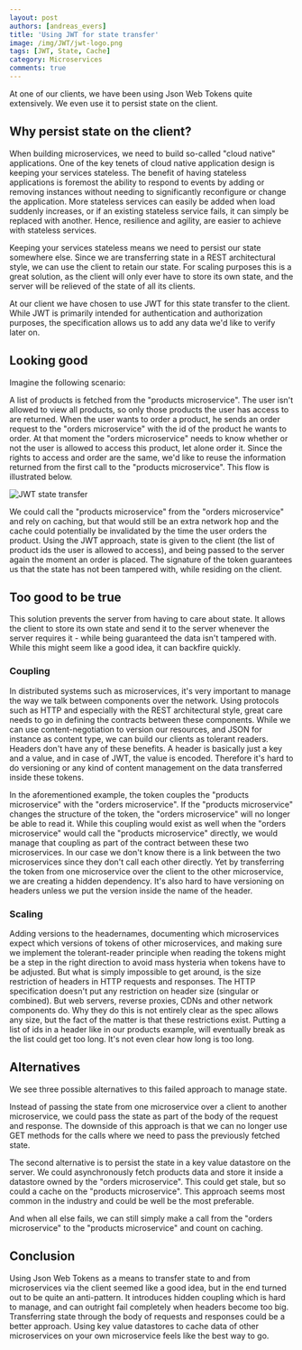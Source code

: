 ```yaml
---
layout: post
authors: [andreas_evers]
title: 'Using JWT for state transfer'
image: /img/JWT/jwt-logo.png
tags: [JWT, State, Cache]
category: Microservices
comments: true
---
```


At one of our clients, we have been using Json Web Tokens quite extensively.
We even use it to persist state on the client.

## Why persist state on the client?

When building microservices, we need to build so-called "cloud native" applications.
One of the key tenets of cloud native application design is keeping your services stateless.
The benefit of having stateless applications is foremost the ability to respond to events by adding or removing instances without needing to significantly reconfigure or change the application.
More stateless services can easily be added when load suddenly increases, or if an existing stateless service fails, it can simply be replaced with another.
Hence, resilience and agility, are easier to achieve with stateless services.

Keeping your services stateless means we need to persist our state somewhere else.
Since we are transferring state in a REST architectural style, we can use the client to retain our state.
For scaling purposes this is a great solution, as the client will only ever have to store its own state, and the server will be relieved of the state of all its clients.

At our client we have chosen to use JWT for this state transfer to the client.
While JWT is primarily intended for authentication and authorization purposes, the specification allows us to add any data we'd like to verify later on.

## Looking good

Imagine the following scenario:

A list of products is fetched from the "products microservice".
The user isn't allowed to view all products, so only those products the user has access to are returned.
When the user wants to order a product, he sends an order request to the "orders microservice" with the id of the product he wants to order.
At that moment the "orders microservice" needs to know whether or not the user is allowed to access this product, let alone order it.
Since the rights to access and order are the same, we'd like to reuse the information returned from the first call to the "products microservice".
This flow is illustrated below.

<img class="image left" src="{{ '/img/JWT/jwt-for-state-tranfer.png' | prepend: site.baseurl }}" alt="JWT state transfer" />

We could call the "products microservice" from the "orders microservice" and rely on caching, but that would still be an extra network hop and the cache could potentially be invalidated by the time the user orders the product.
Using the JWT approach, state is given to the client (the list of product ids the user is allowed to access), and being passed to the server again the moment an order is placed.
The signature of the token guarantees us that the state has not been tampered with, while residing on the client.

## Too good to be true

This solution prevents the server from having to care about state.
It allows the client to store its own state and send it to the server whenever the server requires it - while being guaranteed the data isn't tampered with.
While this might seem like a good idea, it can backfire quickly.

### Coupling

In distributed systems such as microservices, it's very important to manage the way we talk between components over the network.
Using protocols such as HTTP and especially with the REST architectural style, great care needs to go in defining the contracts between these components.
While we can use content-negotiation to version our resources, and JSON for instance as content type, we can build our clients as tolerant readers.
Headers don't have any of these benefits.
A header is basically just a key and a value, and in case of JWT, the value is encoded.
Therefore it's hard to do versioning or any kind of content management on the data transferred inside these tokens.

In the aforementioned example, the token couples the "products microservice" with the "orders microservice".
If the "products microservice" changes the structure of the token, the "orders microservice" will no longer be able to read it.
While this coupling would exist as well when the "orders microservice" would call the "products microservice" directly, we would manage that coupling as part of the contract between these two microservices.
In our case we don't know there is a link between the two microservices since they don't call each other directly.
Yet by transferring the token from one microservice over the client to the other microservice, we are creating a hidden dependency.
It's also hard to have versioning on headers unless we put the version inside the name of the header.

### Scaling

Adding versions to the headernames, documenting which microservices expect which versions of tokens of other microservices, and making sure we implement the tolerant-reader principle when reading the tokens might be a step in the right direction to avoid mass hysteria when tokens have to be adjusted.
But what is simply impossible to get around, is the size restriction of headers in HTTP requests and responses.
The HTTP specification doesn't put any restriction on header size (singular or combined).
But web servers, reverse proxies, CDNs and other network components do.
Why they do this is not entirely clear as the spec allows any size, but the fact of the matter is that these restrictions exist.
Putting a list of ids in a header like in our products example, will eventually break as the list could get too long.
It's not even clear how long is too long.

## Alternatives

We see three possible alternatives to this failed approach to manage state.

Instead of passing the state from one microservice over a client to another microservice, we could pass the state as part of the body of the request and response.
The downside of this approach is that we can no longer use GET methods for the calls where we need to pass the previously fetched state.

The second alternative is to persist the state in a key value datastore on the server.
We could asynchronously fetch products data and store it inside a datastore owned by the "orders microservice".
This could get stale, but so could a cache on the "products microservice".
This approach seems most common in the industry and could be well be the most preferable.

And when all else fails, we can still simply make a call from the "orders microservice" to the "products microservice" and count on caching.

## Conclusion

Using Json Web Tokens as a means to transfer state to and from microservices via the client seemed like a good idea, but in the end turned out to be quite an anti-pattern.
It introduces hidden coupling which is hard to manage, and can outright fail completely when headers become too big.
Transferring state through the body of requests and responses could be a better approach.
Using key value datastores to cache data of other microservices on your own microservice feels like the best way to go.
